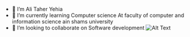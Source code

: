- 🔭 I’m Ali Taher Yehia
- 🌱 I’m currently learning Computer science At faculty of computer and information science ain shams university
- 👯 I’m looking to collaborate on Software development
![Alt Text](https://raw.githubusercontent.com/abhisheknaiidu/abhisheknaiidu/master/code.gif)


